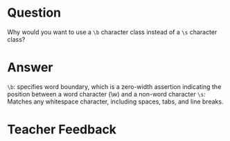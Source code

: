 # Question
Why would you want to use a `\b` character class instead of a `\s` character class?

# Answer
`\b`: specifies word boundary, which is a zero-width assertion indicating the position between a word character (\w) and a non-word character 
`\s`: Matches any whitespace character, including spaces, tabs, and line breaks.

# Teacher Feedback